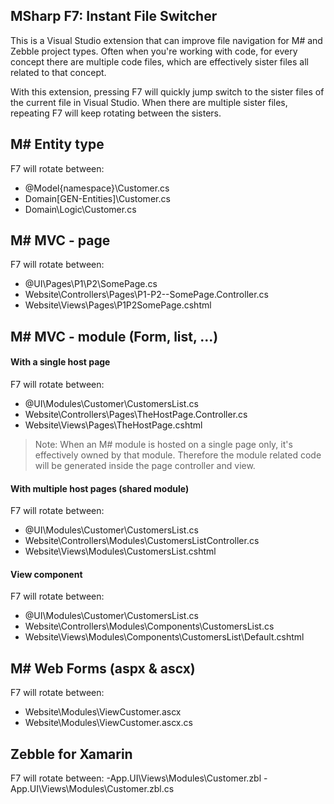 ## MSharp F7: Instant File Switcher

This is a Visual Studio extension that can improve file navigation for M# and Zebble project types. Often when you're working with code, for every concept there are multiple code files, which are effectively sister files all related to that concept.

With this extension, pressing F7 will quickly jump switch to the sister files of the current file in Visual Studio. When there are multiple sister files, repeating F7 will keep rotating between the sisters.

## M# Entity type
F7 will rotate between: 
- @Model\{namespace}\Customer.cs
- Domain\[GEN-Entities]\Customer.cs
- Domain\Logic\Customer.cs

## M# MVC - page
F7 will rotate between:  
- @UI\Pages\P1\P2\SomePage.cs
- Website\Controllers\Pages\P1-P2--SomePage.Controller.cs 
- Website\Views\Pages\P1P2SomePage.cshtml 


## M# MVC - module (Form, list, ...)

#### With a single host page
F7 will rotate between:  
- @UI\Modules\Customer\CustomersList.cs
- Website\Controllers\Pages\TheHostPage.Controller.cs 
- Website\Views\Pages\TheHostPage.cshtml 

>Note: When an M# module is hosted on a single page only, it's effectively owned by that module. Therefore the module related code will be generated inside the page controller and view.

#### With multiple host pages (shared module)
F7 will rotate between: 
- @UI\Modules\Customer\CustomersList.cs
- Website\Controllers\Modules\CustomersListController.cs 
- Website\Views\Modules\CustomersList.cshtml

#### View component
F7 will rotate between: 
- @UI\Modules\Customer\CustomersList.cs
- Website\Controllers\Modules\Components\CustomersList.cs 
- Website\Views\Modules\Components\CustomersList\Default.cshtml



## M# Web Forms (aspx & ascx)
F7 will rotate between: 
- Website\Modules\ViewCustomer.ascx
- Website\Modules\ViewCustomer.ascx.cs


## Zebble for Xamarin
F7 will rotate between: 
-App.UI\Views\Modules\Customer.zbl
-App.UI\Views\Modules\Customer.zbl.cs
